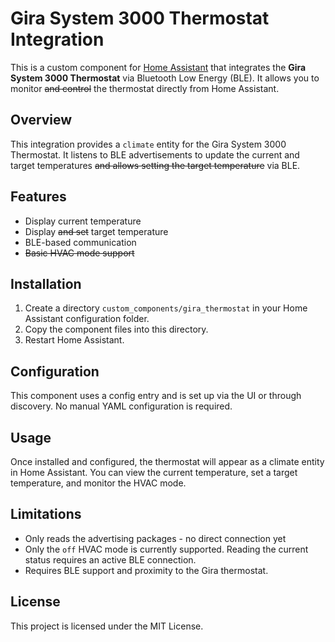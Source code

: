 # Gira System 3000 Thermostat Integration

This is a custom component for [Home Assistant](https://www.home-assistant.io/) that integrates the **Gira System 3000 Thermostat** via Bluetooth Low Energy (BLE). It allows you to monitor ~~and control~~ the thermostat directly from Home Assistant.

## Overview

This integration provides a `climate` entity for the Gira System 3000 Thermostat. It listens to BLE advertisements to update the current and target temperatures ~~and allows setting the target temperature~~ via BLE.

## Features

- Display current temperature
- Display ~~and set~~ target temperature
- BLE-based communication
- ~~Basic HVAC mode support~~

## Installation

1. Create a directory `custom_components/gira_thermostat` in your Home Assistant configuration folder.
2. Copy the component files into this directory.
3. Restart Home Assistant.

## Configuration

This component uses a config entry and is set up via the UI or through discovery. No manual YAML configuration is required.

## Usage

Once installed and configured, the thermostat will appear as a climate entity in Home Assistant.
You can view the current temperature, set a target temperature, and monitor the HVAC mode.

## Limitations

- Only reads the advertising packages - no direct connection yet
- Only the `off` HVAC mode is currently supported. Reading the current status requires an active BLE connection.
- Requires BLE support and proximity to the Gira thermostat.

## License

This project is licensed under the MIT License.
